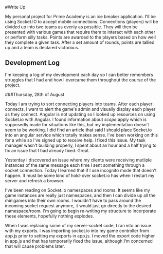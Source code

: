 #Write Up

My personal project for Prime Academy is an ice breaker application. I'll be using Socket.IO to accept mobile
connections. Connections (players) will be divided up into two teams as evenly as possible. They will then be presented
with various games that require them to interact with each other or perform silly tasks. Points are awarded to the
players based on how well they complete a given task. After a set amount of rounds, points are tallied up and a team is
declared victorious.

## Development Log

I'm keeping a log of my development each day so I can better remembers struggles that I had and how I overcame them
throughout the course of the project.

###Thursday, 28th of August

Today I am trying to sort connecting players into teams. After each player connects, I want to alert the game's admin
and visually display each player as they connect. Angular is not updating so I looked up resources on using Socket.io
with Angular. I found information about $scope.$apply which is supposedly made for situations like this, but my
implementation doesn't seem to be working. I did find an article that said I should place Socket.io into an angular
service which totally makes sense. I've been working on this for a while so I've signed up to receive help.
I fixed this issue. My task manager wasn't building properly, I spent about an hour and a half trying to fix an issue
that I had already fixed. Great.

Yesterday I discovered an issue where my clients were receiving mutliple instances of the same message each time I sent
something through a socket connection. Today I learned that if I use incognito mode that doesn't happen. It must be
some kind of hold-over socket.io has when I restart my server and refresh a browser.

I've been reading on Socket.io namespaces and rooms. It seems like my game instances are really just namespaces, and
then I can divide up all the minigames into their own rooms. I wouldn't have to pass around the incoming socket request
anymore, it would just go directly to the desired namespace/room. I'm going to begin re-writing my structure to
incorporate these elements, hopefully nothing explodes.

When I was replacing some of my server-socket code, I ran into an issue with my exports. I was importing socket.io into
my game controller from app.js prior to setting my exports in app.js. I moved the export code higher in app.js and that
has temporarily fixed the issue, although I'm concerned that will cause problems later.


